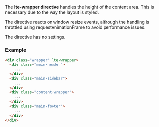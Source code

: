 The **lte-wrapper directive** handles the height of the content area. This is necessary due to the way the layout is styled.

The directive reacts on window resize events, although the handling is throttled using requestAnimationFrame to avoid performance issues.

The directive has no settings.

### Example

```html
<div class="wrapper" lte-wrapper>
  <div class="main-header">
    ...
  </div>
  <div class="main-sidebar">
    ...
  </div>
  <div class="content-wrapper">
    ...
  </div>
  <div class="main-footer">
    ...
  </div>
</div>
```